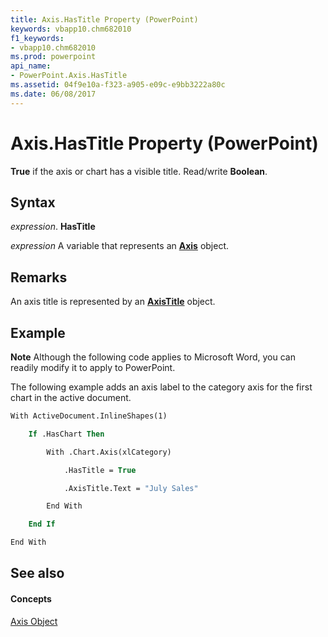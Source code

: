 ```yaml
---
title: Axis.HasTitle Property (PowerPoint)
keywords: vbapp10.chm682010
f1_keywords:
- vbapp10.chm682010
ms.prod: powerpoint
api_name:
- PowerPoint.Axis.HasTitle
ms.assetid: 04f9e10a-f323-a905-e09c-e9bb3222a80c
ms.date: 06/08/2017
---
```



# Axis.HasTitle Property (PowerPoint)

 **True** if the axis or chart has a visible title. Read/write **Boolean**.


## Syntax

 _expression_. **HasTitle**

 _expression_ A variable that represents an **[Axis](axis-object-powerpoint.md)** object.


## Remarks

An axis title is represented by an **[AxisTitle](axistitle-object-powerpoint.md)** object.


## Example




 **Note**  Although the following code applies to Microsoft Word, you can readily modify it to apply to PowerPoint.

The following example adds an axis label to the category axis for the first chart in the active document.




```vb
With ActiveDocument.InlineShapes(1)

    If .HasChart Then

        With .Chart.Axis(xlCategory)

            .HasTitle = True

            .AxisTitle.Text = "July Sales"

        End With

    End If

End With
```


## See also


#### Concepts


[Axis Object](axis-object-powerpoint.md)


